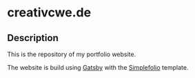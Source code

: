 # creativcwe.de

## Description

This is the repository of my portfolio website.

The website is build using [Gatsby](https://www.gatsbyjs.com/) with the [Simplefolio](https://github.com/cobidev/simplefolio) template.
